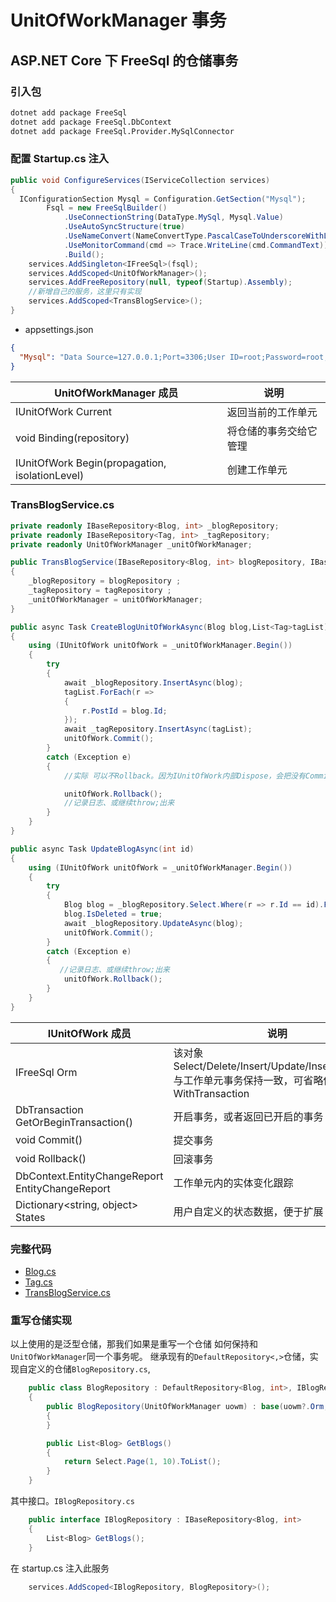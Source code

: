 # UnitOfWorkManager 事务

## ASP.NET Core 下 FreeSql 的仓储事务

### 引入包

```bash
dotnet add package FreeSql
dotnet add package FreeSql.DbContext
dotnet add package FreeSql.Provider.MySqlConnector
```

### 配置 Startup.cs 注入

```csharp
public void ConfigureServices(IServiceCollection services)
{
  IConfigurationSection Mysql = Configuration.GetSection("Mysql");
        Fsql = new FreeSqlBuilder()
            .UseConnectionString(DataType.MySql, Mysql.Value)
            .UseAutoSyncStructure(true)
            .UseNameConvert(NameConvertType.PascalCaseToUnderscoreWithLower)
            .UseMonitorCommand(cmd => Trace.WriteLine(cmd.CommandText))
            .Build();
    services.AddSingleton<IFreeSql>(fsql);
    services.AddScoped<UnitOfWorkManager>();
    services.AddFreeRepository(null, typeof(Startup).Assembly);
    //新增自己的服务，这里只有实现
    services.AddScoped<TransBlogService>();
}
```

- appsettings.json

```json
{
  "Mysql": "Data Source=127.0.0.1;Port=3306;User ID=root;Password=root;Initial Catalog=ovov_freesql_repository;Charset=utf8;SslMode=none;Max pool size=10"
}
```

| UnitOfWorkManager 成员                         | 说明                   |
| ---------------------------------------------- | ---------------------- |
| IUnitOfWork Current                            | 返回当前的工作单元     |
| void Binding(repository)                       | 将仓储的事务交给它管理 |
| IUnitOfWork Begin(propagation, isolationLevel) | 创建工作单元           |

### TransBlogService.cs

```csharp
private readonly IBaseRepository<Blog, int> _blogRepository;
private readonly IBaseRepository<Tag, int> _tagRepository;
private readonly UnitOfWorkManager _unitOfWorkManager;

public TransBlogService(IBaseRepository<Blog, int> blogRepository, IBaseRepository<Tag, int> tagRepository,UnitOfWorkManager unitOfWorkManager)
{
    _blogRepository = blogRepository ;
    _tagRepository = tagRepository ;
    _unitOfWorkManager = unitOfWorkManager;
}

public async Task CreateBlogUnitOfWorkAsync(Blog blog,List<Tag>tagList)
{
    using (IUnitOfWork unitOfWork = _unitOfWorkManager.Begin())
    {
        try
        {
            await _blogRepository.InsertAsync(blog);
            tagList.ForEach(r =>
            {
                r.PostId = blog.Id;
            });
            await _tagRepository.InsertAsync(tagList);
            unitOfWork.Commit();
        }
        catch (Exception e)
        {
            //实际 可以不Rollback。因为IUnitOfWork内部Dispose，会把没有Commit的事务Rollback回来，但能提前Rollback

            unitOfWork.Rollback();
            //记录日志、或继续throw;出来
        }
    }
}

public async Task UpdateBlogAsync(int id)
{
    using (IUnitOfWork unitOfWork = _unitOfWorkManager.Begin())
    {
        try
        {
            Blog blog = _blogRepository.Select.Where(r => r.Id == id).First();
            blog.IsDeleted = true;
            await _blogRepository.UpdateAsync(blog);
            unitOfWork.Commit();
        }
        catch (Exception e)
        {
           //记录日志、或继续throw;出来
            unitOfWork.Rollback();
        }
    }
}
```

| IUnitOfWork 成员                                | 说明                                                                                                 |
| ----------------------------------------------- | ---------------------------------------------------------------------------------------------------- |
| IFreeSql Orm                                    | 该对象 Select/Delete/Insert/Update/InsertOrUpdate 与工作单元事务保持一致，可省略传递 WithTransaction |
| DbTransaction GetOrBeginTransaction()           | 开启事务，或者返回已开启的事务                                                                       |
| void Commit()                                   | 提交事务                                                                                             |
| void Rollback()                                 | 回滚事务                                                                                             |
| DbContext.EntityChangeReport EntityChangeReport | 工作单元内的实体变化跟踪                                                                             |
| Dictionary\<string, object\> States             | 用户自定义的状态数据，便于扩展                                                                       |

### 完整代码

- [Blog.cs](https://github.com/luoyunchong/dotnetcore-examples/blob/master/ORM/FreeSql/OvOv.Core/Domain/Blog.cs)
- [Tag.cs](https://github.com/luoyunchong/dotnetcore-examples/blob/master/ORM/FreeSql/OvOv.Core/Domain/Tag.cs)
- [TransBlogService.cs](https://github.com/luoyunchong/dotnetcore-examples/blob/master/ORM/FreeSql/OvOv.FreeSql.AutoFac.DynamicProxy/Services/TransBlogService.cs)

### 重写仓储实现

以上使用的是泛型仓储，那我们如果是重写一个仓储 如何保持和`UnitOfWorkManager`同一个事务呢。
继承现有的`DefaultRepository<,>`仓储，实现自定义的仓储`BlogRepository.cs`,

```csharp
    public class BlogRepository : DefaultRepository<Blog, int>, IBlogRepository
    {
        public BlogRepository(UnitOfWorkManager uowm) : base(uowm?.Orm, uowm)
        {
        }

        public List<Blog> GetBlogs()
        {
            return Select.Page(1, 10).ToList();
        }
    }
```

其中接口。`IBlogRepository.cs`

```csharp
    public interface IBlogRepository : IBaseRepository<Blog, int>
    {
        List<Blog> GetBlogs();
    }
```

在 startup.cs 注入此服务

```csharp
    services.AddScoped<IBlogRepository, BlogRepository>();
```
